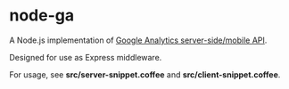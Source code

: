 # node-ga

A Node.js implementation of [Google Analytics server-side/mobile API](https://developers.google.com/analytics/devguides/collection/other/mobileWebsites).

Designed for use as Express middleware.

For usage, see **src/server-snippet.coffee** and **src/client-snippet.coffee**.